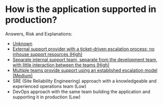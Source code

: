 # How is the application supported in production?

Answers, Risk and Explanations:

* [Unknown](./01-app-details/appdetq02/exp01.md)
* [External support provider with a ticket-driven escalation process; no inhouse support resources (High)](./01-app-details/appdetq02/exp02.md)
* [Separate internal support team, separate from the development team, with little interaction between the teams (High)](./01-app-details/appdetq02/exp03.md)
* [Multiple teams provide support using an established escalation model (Medium)](./01-app-details/appdetq02/exp04.md)
* SRE (Site Reliability Engineering) approach with a knowledgeable and experienced operations team (Low)
* DevOps approach with the same team building the application and supporting it in production (Low)
